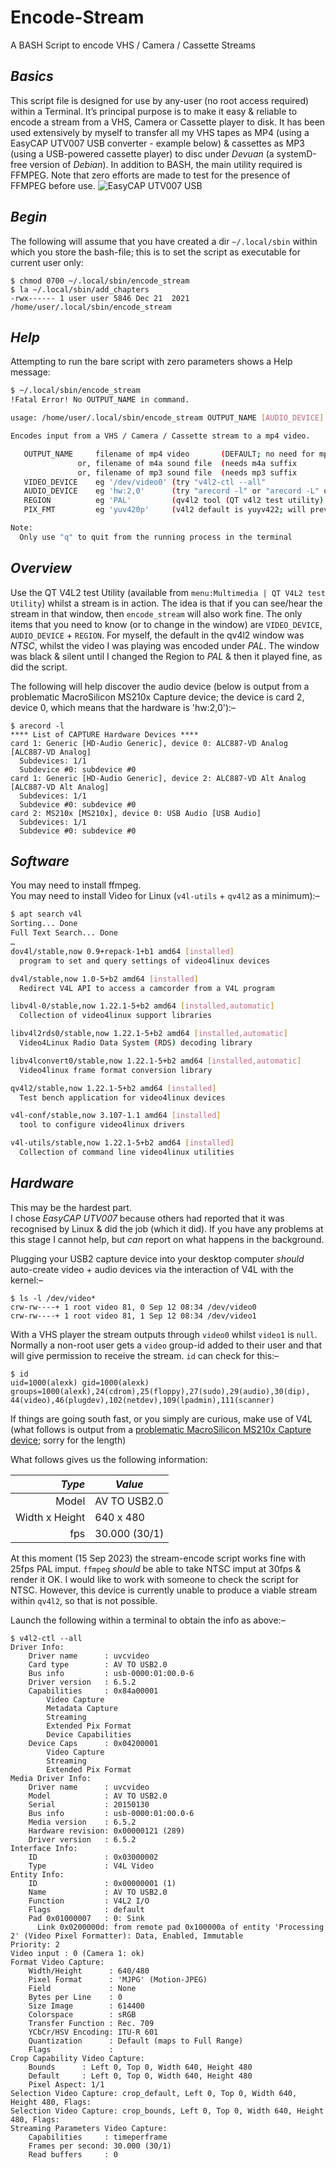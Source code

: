 # Encode-Stream
A BASH Script to encode VHS / Camera / Cassette Streams

## *Basics*
This script file is designed for use by any-user (no root access required) within a Terminal. It’s principal purpose is to make it easy & reliable to encode a stream from a VHS, Camera or Cassette player to disk. It has been used extensively by myself to transfer all my VHS tapes as MP4 (using a EasyCAP UTV007 USB converter - example below) & cassettes as MP3 (using a USB-powered cassette player) to disc under *Devuan* (a systemD-free version of *Debian*). In addition to BASH, the main utility required is FFMPEG. Note that zero efforts are made to test for the presence of FFMPEG before use.
![EasyCAP UTV007 USB](Images/easycap.png)

## *Begin*
The following will assume that you have created a dir `~/.local/sbin` within which you store the bash-file; this is to set the script as executable for current user only:

```
$ chmod 0700 ~/.local/sbin/encode_stream
$ la ~/.local/sbin/add_chapters
-rwx------ 1 user user 5846 Dec 21  2021 /home/user/.local/sbin/encode_stream
```
## *Help*
Attempting to run the bare script with zero parameters shows a Help message:

```bash
$ ~/.local/sbin/encode_stream
!Fatal Error! No OUTPUT_NAME in command.

usage: /home/user/.local/sbin/encode_stream OUTPUT_NAME [AUDIO_DEVICE] [VIDEO_DEVICE] [REGION] [PIX_FMT]

Encodes input from a VHS / Camera / Cassette stream to a mp4 video.

   OUTPUT_NAME     filename of mp4 video       (DEFAULT; no need for mp4 suffix                   )
               or, filename of m4a sound file  (needs m4a suffix                                  )
               or, filename of mp3 sound file  (needs mp3 suffix                                  )
   VIDEO_DEVICE    eg '/dev/video0' (try "v4l2-ctl --all"                                         )
   AUDIO_DEVICE    eg 'hw:2,0'      (try "arecord -l" or "arecord -L" or "cat /proc/asound/cards" )
   REGION          eg 'PAL'         (qv4l2 tool (QT v4l2 test utility) will help test for Region  )
   PIX_FMT         eg 'yuv420p'     (v4l2 default is yuyv422; will prevent display on some devices)

Note:
  Only use "q" to quit from the running process in the terminal
```
## *Overview*
Use the QT V4L2 test Utility (available from `menu:Multimedia | QT V4L2 test Utility`) whilst a stream is in action. The idea is that if you can see/hear the stream in that window, then `encode_stream` will also work fine. The only items that you need to know (or to change in the window) are `VIDEO_DEVICE`, `AUDIO_DEVICE` + `REGION`. For myself, the default in the qv4l2 window was *NTSC*, whilst the video I was playing was encoded under *PAL*. The window was black & silent until I changed the Region to *PAL* & then it played fine, as did the script.

The following will help discover the audio device (below is output from a problematic MacroSilicon MS210x Capture device; the device is card 2, device 0, which means that the hardware is 'hw:2,0'):–
```
$ arecord -l
**** List of CAPTURE Hardware Devices ****
card 1: Generic [HD-Audio Generic], device 0: ALC887-VD Analog [ALC887-VD Analog]
  Subdevices: 1/1
  Subdevice #0: subdevice #0
card 1: Generic [HD-Audio Generic], device 2: ALC887-VD Alt Analog [ALC887-VD Alt Analog]
  Subdevices: 1/1
  Subdevice #0: subdevice #0
card 2: MS210x [MS210x], device 0: USB Audio [USB Audio]
  Subdevices: 1/1
  Subdevice #0: subdevice #0
```

## *Software*
You may need to install ffmpeg.    
You may need to install Video for Linux (`v4l-utils` + `qv4l2` as a minimum):–
```bash
$ apt search v4l
Sorting... Done
Full Text Search... Done
…
dov4l/stable,now 0.9+repack-1+b1 amd64 [installed]
  program to set and query settings of video4linux devices

dv4l/stable,now 1.0-5+b2 amd64 [installed]
  Redirect V4L API to access a camcorder from a V4L program

libv4l-0/stable,now 1.22.1-5+b2 amd64 [installed,automatic]
  Collection of video4linux support libraries

libv4l2rds0/stable,now 1.22.1-5+b2 amd64 [installed,automatic]
  Video4Linux Radio Data System (RDS) decoding library

libv4lconvert0/stable,now 1.22.1-5+b2 amd64 [installed,automatic]
  Video4linux frame format conversion library

qv4l2/stable,now 1.22.1-5+b2 amd64 [installed]
  Test bench application for video4linux devices

v4l-conf/stable,now 3.107-1.1 amd64 [installed]
  tool to configure video4linux drivers

v4l-utils/stable,now 1.22.1-5+b2 amd64 [installed]
  Collection of command line video4linux utilities
```

## *Hardware*
This may be the hardest part.    
I chose *EasyCAP UTV007* because others had reported that it was recognised by Linux & did the job (which it did). If you have any problems at this stage I cannot help, but *can* report on what happens in the background.

Plugging your USB2 capture device into your desktop computer *should* auto-create video + audio devices via the interaction of V4L with the kernel:–
```
$ ls -l /dev/video*
crw-rw----+ 1 root video 81, 0 Sep 12 08:34 /dev/video0
crw-rw----+ 1 root video 81, 1 Sep 12 08:34 /dev/video1
```
With a VHS player the stream outputs through `video0` whilst `video1` is `null`. Normally a non-root user gets a `video` group-id added to their user and that will give permission to receive the stream. `id` can check for this:–
```
$ id
uid=1000(alexk) gid=1000(alexk) groups=1000(alexk),24(cdrom),25(floppy),27(sudo),29(audio),30(dip),
44(video),46(plugdev),102(netdev),109(lpadmin),111(scanner)
```
If things are going south fast, or you simply are curious, make use of V4L    
(what follows is output from a [problematic MacroSilicon MS210x Capture device](https://dev1galaxy.org/viewtopic.php?id=5981); sorry for the length)

What follows gives us the following information:

| *Type* | *Value* |
|---:|---|
| Model | AV TO USB2.0 |
| Width x Height | 640 x 480 |
| fps | 30.000 (30/1) |

At this moment (15 Sep 2023) the stream-encode script works fine with 25fps PAL imput. `ffmpeg` *should* be able to take NTSC imput at 30fps & render it OK. I would like to work with someone to check the script for NTSC. However, this device is currently unable to produce a viable stream within `qv4l2`, so that is not possible.

Launch the following within a terminal to obtain the info as above:–
```
$ v4l2-ctl --all
Driver Info:
	Driver name      : uvcvideo
	Card type        : AV TO USB2.0
	Bus info         : usb-0000:01:00.0-6
	Driver version   : 6.5.2
	Capabilities     : 0x84a00001
		Video Capture
		Metadata Capture
		Streaming
		Extended Pix Format
		Device Capabilities
	Device Caps      : 0x04200001
		Video Capture
		Streaming
		Extended Pix Format
Media Driver Info:
	Driver name      : uvcvideo
	Model            : AV TO USB2.0
	Serial           : 20150130
	Bus info         : usb-0000:01:00.0-6
	Media version    : 6.5.2
	Hardware revision: 0x00000121 (289)
	Driver version   : 6.5.2
Interface Info:
	ID               : 0x03000002
	Type             : V4L Video
Entity Info:
	ID               : 0x00000001 (1)
	Name             : AV TO USB2.0
	Function         : V4L2 I/O
	Flags            : default
	Pad 0x01000007   : 0: Sink
	  Link 0x0200000d: from remote pad 0x100000a of entity 'Processing 2' (Video Pixel Formatter): Data, Enabled, Immutable
Priority: 2
Video input : 0 (Camera 1: ok)
Format Video Capture:
	Width/Height      : 640/480
	Pixel Format      : 'MJPG' (Motion-JPEG)
	Field             : None
	Bytes per Line    : 0
	Size Image        : 614400
	Colorspace        : sRGB
	Transfer Function : Rec. 709
	YCbCr/HSV Encoding: ITU-R 601
	Quantization      : Default (maps to Full Range)
	Flags             : 
Crop Capability Video Capture:
	Bounds      : Left 0, Top 0, Width 640, Height 480
	Default     : Left 0, Top 0, Width 640, Height 480
	Pixel Aspect: 1/1
Selection Video Capture: crop_default, Left 0, Top 0, Width 640, Height 480, Flags: 
Selection Video Capture: crop_bounds, Left 0, Top 0, Width 640, Height 480, Flags: 
Streaming Parameters Video Capture:
	Capabilities     : timeperframe
	Frames per second: 30.000 (30/1)
	Read buffers     : 0
```
